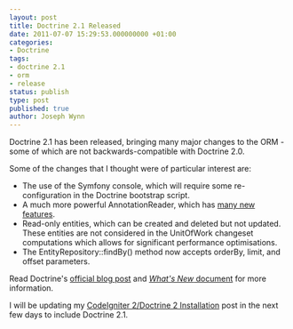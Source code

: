 ```yaml
---
layout: post
title: Doctrine 2.1 Released
date: 2011-07-07 15:29:53.000000000 +01:00
categories:
- Doctrine
tags:
- doctrine 2.1
- orm
- release
status: publish
type: post
published: true
author: Joseph Wynn
---
```


Doctrine 2.1 has been released, bringing many major changes to the ORM - some of which are not backwards-compatible with Doctrine 2.0.<!--more-->

Some of the changes that I thought were of particular interest are:

*   The use of the Symfony console, which will require some re-configuration in the Doctrine bootstrap script.
*   A much more powerful AnnotationReader, which has [many new features](http://www.doctrine-project.org/docs/common/2.1/en/reference/annotations.html).
*   Read-only entities, which can be created and deleted but not updated. These entities are not considered in the UnitOfWork changeset computations which allows for significant performance optimisations.
*   The EntityRepository::findBy() method now accepts orderBy, limit, and offset parameters.

Read Doctrine's [official blog post](http://www.doctrine-project.org/blog/doctrine-2-1) and [_What's New_ document](http://www.doctrine-project.org/projects/orm/2.1/docs/whats-new/en) for more information.

I will be updating my [CodeIgniter 2/Doctrine 2 Installation](https://wildlyinaccurate.com/codeigniter-2doctrine-2-installation/) post in the next few days to include Doctrine 2.1.
